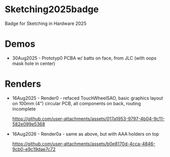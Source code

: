 # Sketching2025badge

Badge for Sketching in Hardware 2025


# Demos 

* 30Aug2025 - Prototyp0 PCBA w/ batts on face, from JLC (with oops mask hole in center)


# Renders


* 16Aug2025 - Render0 - refaced TouchWheelSAO, basic graphics layout on 100mm (4") circular PCB, all components on back, routing incomplete
  
  https://github.com/user-attachments/assets/017a1953-9797-4b04-9c11-582e099e5368

* 16Aug2026 - Render0a - same as above, but with AAA holders on top
  
  https://github.com/user-attachments/assets/b0e8170d-4cca-4846-9cb0-e9c19dae7c72




